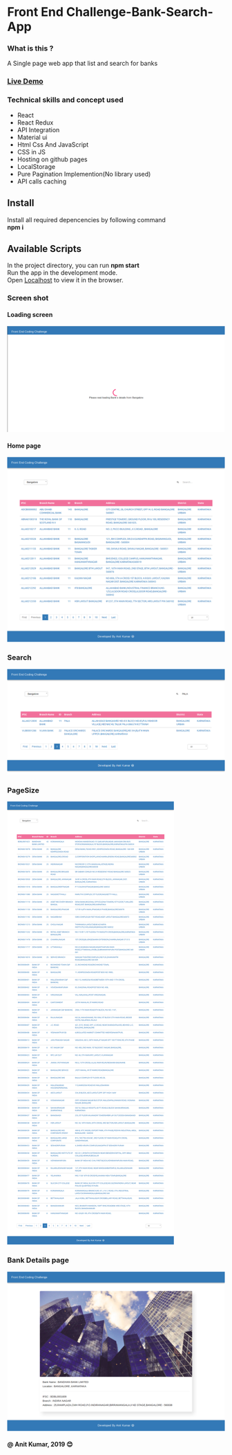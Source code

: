 # Front End Challenge-Bank-Search-App

### What is this ?
A Single page web app that list and search for banks

### [Live Demo](https://anitkumarsingh.github.io/Fyle-Challenge-Bank-Search-App/)

### Technical skills and concept used
- React
- React Redux
- API Integration
- Material ui
- Html Css And JavaScript
- CSS in JS
- Hosting on github pages
- LocalStorage
- Pure Pagination Implemention(No library used)
- API calls caching  


## Install
Install all required depencencies by following command \
**npm i** 

## Available Scripts
In the project directory, you can run **npm start** \
Run the app in the development mode.\
Open [Localhost](http://localhost:3000) to view it in the browser.


### Screen shot
#### Loading screen
![](screenshots/Screenshot%20from%202019-06-13%2023-38-58.png)

#### Home page
![](screenshots/Screenshot_2019-06-13%20Bank%20Search%20by%20Anit.png)

### Search
![](screenshots/Screenshot_2019-06-13%20Bank%20Search%20by%20Anit(1).png)

### PageSize
![](screenshots/Screenshot_2019-06-13%20Bank%20Search%20by%20Anit(2).png)

### Bank Details page
![](screenshots/Screenshot_2019-06-13%20Bank%20Search%20by%20Anit(3).png)


#### @ Anit Kumar, 2019  :blush:
